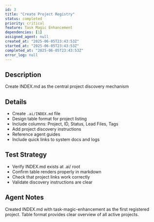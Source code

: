 ```yaml
---
id: 3
title: "Create Project Registry"
status: completed
priority: critical
feature: Task Magic Enhancement
dependencies: [1]
assigned_agent: null
created_at: "2025-06-05T23:43:53Z"
started_at: "2025-06-05T23:43:53Z"
completed_at: "2025-06-05T23:43:53Z"
error_log: null
---
```


## Description

Create INDEX.md as the central project discovery mechanism

## Details

- Create `.ai/INDEX.md` file
- Design table format for project listing
- Include columns: Project, ID, Status, Lead Files, Tags
- Add project discovery instructions
- Reference agent guides
- Include quick links to system docs and logs

## Test Strategy

- Verify INDEX.md exists at .ai/ root
- Confirm table renders properly in markdown
- Check that project links work correctly
- Validate discovery instructions are clear

## Agent Notes

Created INDEX.md with task-magic-enhancement as the first registered project. Table format provides clear overview of all active projects.
